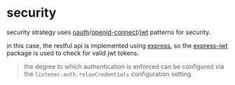# security

security strategy uses [oauth](https://oauth.net/2/)/[openid-connect](http://openid.net/connect/)/[jwt](https://jwt.io/) patterns for security.

in this case, the restful api is implemented using [express](https://expressjs.com/), so the [express-jwt](https://github.com/auth0/express-jwt) package is used to check for valid jwt tokens.

> the degree to which authentication is enforced can be configured via the `listener.auth.relaxCredentials` configuration setting.
